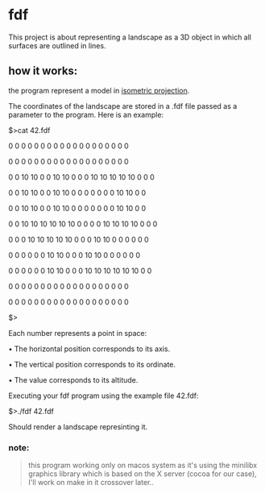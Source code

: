 # fdf
This project is about representing a landscape as a 3D object in which all surfaces are outlined in lines.

## how it works:

the program represent a model  in [isometric projection](https://en.wikipedia.org/wiki/Isometric_projection).

The coordinates of the landscape are stored in a .fdf file passed as a parameter to
the program. Here is an example:

$>cat 42.fdf

0 0 0  0  0  0  0  0  0 0 0 0  0  0  0  0  0  0 0

0 0 0  0  0  0  0  0  0 0 0 0  0  0  0  0  0  0 0

0 0 10 10 0  0  10 10 0 0 0 10 10 10 10 10 0  0 0

0 0 10 10 0  0  10 10 0 0 0 0  0  0  0  10 10 0 0

0 0 10 10 0  0  10 10 0 0 0 0  0  0  0  10 10 0 0

0 0 10 10 10 10 10 10 0 0 0 0  10 10 10 10 0  0 0

0 0 0  10 10 10 10 10 0 0 0 10 10 0  0  0  0  0 0

0 0 0  0  0  0  10 10 0 0 0 10 10 0  0  0  0  0 0

0 0 0  0  0  0  10 10 0 0 0 10 10 10 10 10 10 0 0

0 0 0  0  0  0  0  0  0 0 0 0  0  0  0  0  0  0 0

0 0 0  0  0  0  0  0  0 0 0 0  0  0  0  0  0  0 0

$>

Each number represents a point in space:

• The horizontal position corresponds to its axis.

• The vertical position corresponds to its ordinate.

• The value corresponds to its altitude.

Executing your fdf program using the example file 42.fdf:

$>./fdf 42.fdf

Should render a landscape represinting it.

### note:

>this program working only on macos system as it's using the minilibx graphics library which is based on the X server \(cocoa for our case\), I'll work on make in it crossover later..
